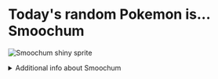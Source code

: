 # Today's random Pokemon is... Smoochum

![Smoochum shiny sprite](https://raw.githubusercontent.com/PokeAPI/sprites/master/sprites/pokemon/shiny/238.png)

<details>
<summary>Additional info about Smoochum</summary>

| srpite type | image |
|------|------|
| back_default | ![Smoochum back_default sprite](https://raw.githubusercontent.com/PokeAPI/sprites/master/sprites/pokemon/back/238.png) |
| back_shiny | ![Smoochum back_shiny sprite](https://raw.githubusercontent.com/PokeAPI/sprites/master/sprites/pokemon/back/shiny/238.png) |
| front_default | ![Smoochum front_default sprite](https://raw.githubusercontent.com/PokeAPI/sprites/master/sprites/pokemon/238.png) | </details>
